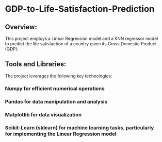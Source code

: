 # GDP-to-Life-Satisfaction-Prediction

## Overview:
This project employs a Linear Regression model and a KNN regressor model to predict the life satisfaction of a country given its Gross Domestic Product (GDP).

## Tools and Libraries:
The project leverages the following key technologies:

### Numpy for efficient numerical operations
### Pandas for data manipulation and analysis
### Matplotlib for data visualization
### Scikit-Learn (sklearn) for machine learning tasks, particularly for implementing the Linear Regression model
